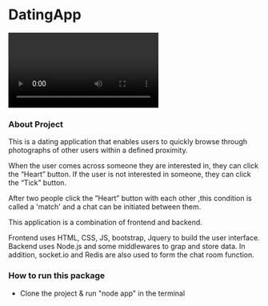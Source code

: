 # DatingApp

![GitHub Logo](mp4/dating-app.mp4)

### About Project

This is a dating application that enables users to quickly browse through photographs of other users within a defined proximity. 

When the user comes across someone they are interested in, they can click the “Heart”  button. If the user is not interested in someone, they  can click the “Tick”  button.

After two people click the ”Heart” button with each other ,this condition is called a 'match' and a chat can be initiated between them. 

This application is a combination of frontend and backend.

Frontend uses HTML, CSS, JS, bootstrap, Jquery to build the user interface. Backend uses Node.js and some middlewares to grap and store data. In addition, socket.io  and Redis are also used to form the chat room function.


### How to run this package

- Clone the project & run "node app" in the terminal
